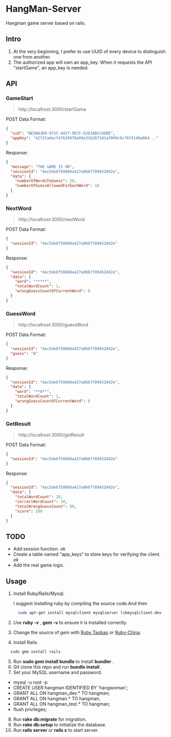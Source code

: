 # HangMan-Server
Hangman game server based on rails.

## Intro

1. At the very beginning, I prefer to use UUID of every device to distinguish one from another.
2. The authorized app will own an app_key. When it requests the API "startGame", an app_key is needed.


## API

### GameStart
> http://localhost:3000/startGame

POST Data Format:
```json
{
  "uid": "BE5BA3D0-971C-4427-9ECF-E2D1ABCC66BE",
  "appKey": "42f25adecf47629878e89e31b2073d1af009c9c76f4140a064..."
}
```

Response:
```json
{
  "message": "THE GAME IS ON",
  "sessionId": "4ac5de6f59868a427a0667f89452842e",
  "data": {
    "numberOfWordsToGuess": 20,
    "numberOfGuessAllowedForEachWord": 10
  }
}
```

### NextWord
> http://localhost:3000/nextWord

POST Data Format:
```json
{
  "sessionId": "4ac5de6f59868a427a0667f89452842e"
}
```

Response:
```json
{
  "sessionId": "4ac5de6f59868a427a0667f89452842e",
  "data": {
    "word": "*****",
    "totalWordCount": 1,
    "wrongGuessCountOfCurrentWord": 0
  }
}
```

### GuessWord
> http://localhost:3000/guessWord

POST Data Format:
```json
{
  "sessionId": "4ac5de6f59868a427a0667f89452842e",
  "guess": "A"
}
```

Response:
```json
{
  "sessionId": "4ac5de6f59868a427a0667f89452842e",
  "data": {
    "word": "**A**",
    "totalWordCount": 1,
    "wrongGuessCountOfCurrentWord": 0
  }
}
```


### GetResult
> http://localhost:3000/getResult

POST Data Format:
```json
{
  "sessionId": "4ac5de6f59868a427a0667f89452842e"
}
```

Response:
```json
{
  "sessionId": "4ac5de6f59868a427a0667f89452842e",
  "data": {
    "totalWordCount": 20,
    "correctWordCount": 18,
    "totalWrongGuessCount": 80,
    "score": 280
  }
}
```


##  TODO

- Add session function.  *ok*
- Create a table named "app_keys" to store keys for verifying the client. *ok*
- Add the real game logic.

## Usage

1. Install Ruby/Rails/Mysql.

    I suggest installing ruby by compiling the source code.And then

    ```bash
      sudo apt-get install mysqlclient mysqlserver libmysqlclient-dev
    ```

2. Use **ruby -v** , **gem -v** to ensure it is installed correctly.
3. Change the source of gem with [Ruby Taobao](https://ruby.taobao.org) or [Ruby-China](https://gems.ruby-china.org/).
4. Install Rails.

  ```bash
    sudo gem install rails
  ```
5. Run **sudo gem install bundle** to install **bundler** .
6. Git clone this repo and run **bundle install** .
7. Set your MySQL username and password.

  - mysql -u root -p
  - CREATE USER hangman IDENTIFIED BY 'hangwoman';
  - GRANT ALL ON hangman_dev.* TO hangman;
  - GRANT ALL ON hangman.* TO hangman;
  - GRANT ALL ON hangman_test.* TO hangman;
  - flush privileges;

8. Run **rake db:migrate** for migration.
9. Run **rake db:setup** to initialize the database.
10. Run **rails server** or **rails s** to start server.
